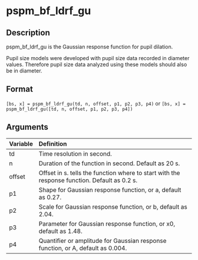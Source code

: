 # pspm_bf_ldrf_gu
## Description
pspm_bf_ldrf_gu is the Gaussian response function for pupil dilation.

Pupil size models were developed with pupil size data recorded in diameter values. Therefore pupil size data analyzed using these models should also be in diameter.

## Format
`[bs, x] = pspm_bf_ldrf_gu(td, n, offset, p1, p2, p3, p4)` or
`[bs, x] = pspm_bf_ldrf_gu([td, n, offset, p1, p2, p3, p4])`

## Arguments
| Variable | Definition |
|:--|:--|
| td | Time resolution in second. |
| n | Duration of the function in second. Default as 20 s. |
| offset | Offset in s. tells the function where to start with the response function. Default as 0.2 s. |
| p1 | Shape for Gaussian response function, or a, default as 0.27. |
| p2 | Scale for Gaussian response function, or b, default as 2.04. |
| p3 | Parameter for Gaussian response function, or x0, default as 1.48. |
| p4 | Quantifier or amplitude for Gaussian response function, or A, default as 0.004. |

